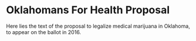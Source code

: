 # Oklahomans For Health Proposal

Here lies the text of the proposal to legalize medical marijuana in Oklahoma, to appear on the ballot in 2016.
